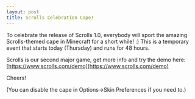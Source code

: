 ```yaml
---
layout: post
title: Scrolls Celebration Cape!
---
```


To celebrate the release of Scrolls 1.0, everybody will sport the amazing Scrolls-themed cape in Minecraft for a short
while! :) This is a temporary event that starts today (Thursday) and runs for 48 hours.

Scrolls is our second major game, get more info and try the demo
here: [https://www.scrolls.com/demo](https://www.scrolls.com/demo)

Cheers!

(You can disable the cape in Options->Skin Preferences if you need to.)